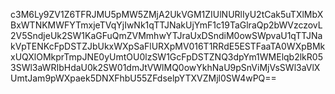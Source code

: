 c3M6Ly9ZV1Z6TFRJMU5pMW5ZMjA2UkVGM1ZIUlNURlIyU2tCak5uTXlMbXBxWTNKMWFYTmxjeTVqYjIwNk1qTTJNakUjYmF1c19TaGlraQp2bWVzczovL2V5SndjeUk2SW1KaGFuQmZVMmhwYTJraUxDSndiM0owSWpvaU1qTTJNakVpTENKcFpDSTZJbUkxWXpSaFlURXpMV016T1RRdE5ESTFaaTA0WXpBMkxUQXlOMkprTmpJNE0yUmtOU0lzSW1GcFpDSTZNQ3dpYm1WMElqb2lkR053SWl3aWRIbHdaU0k2SW01dmJtVWlMQ0owYkhNaU9pSnViMjVsSWl3aVlXUmtJam9pWXpaek5DNXFhbU55ZFdselpYTXVZMjl0SW4wPQ==
